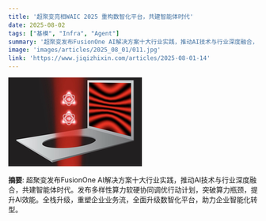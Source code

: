 ```yaml
---
title: '超聚变亮相WAIC 2025 重构数智化平台，共建智能体时代'
date: 2025-08-02
tags: ["基模", "Infra", "Agent"]
summary: '超聚变发布FusionOne AI解决方案十大行业实践，推动AI技术与行业深度融合，共建智能体时代。发布多样性算力软硬协同调优行动计划，突破算力瓶颈，提升AI效能。全栈升级，重塑企业业务流，全面升级数智化平台，助力企业智能化转型。'
image: 'images/articles/2025_08_01/011.jpg'
link: 'https://www.jiqizhixin.com/articles/2025-08-01-14'
---
```

![超聚变亮相WAIC 2025 重构数智化平台，共建智能体时代](images/articles/2025_08_01/011.jpg)

**摘要**: 超聚变发布FusionOne AI解决方案十大行业实践，推动AI技术与行业深度融合，共建智能体时代。发布多样性算力软硬协同调优行动计划，突破算力瓶颈，提升AI效能。全栈升级，重塑企业业务流，全面升级数智化平台，助力企业智能化转型。
